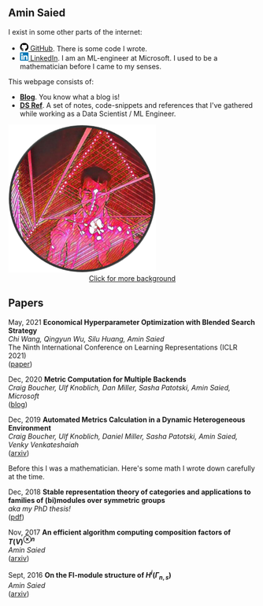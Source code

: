 ## Amin Saied

<div className="row">

<div className="col col--7">

I exist in some other parts of the internet:

- <a href="https://github.com/aminsaied/"><img src="/img/icons/github.png" width="17"/> GitHub</a>.
    There is some code I wrote.
- <a href="https://www.linkedin.com/in/amin-saied/"><img src="/img/icons/linkedin.svg" width="17"/> LinkedIn</a>.
    I am an ML-engineer at Microsoft. I used to be a mathematician before I came to my
    senses.

This webpage consists of:

- [**Blog**](/blog). You know what a blog is!
- [**DS Ref**](/docs/dsref). A set of notes, code-snippets and references
    that I've gathered while working as a Data Scientist / ML Engineer.

</div>

<div className="col  col--4">
<img src="/img/logo.svg" alt="Me" width="300" /><br/>
<center>
<a href="https://avatars.githubusercontent.com/u/13423197?v=4">Click for more background</a>
</center>
</div>

</div>

## Papers

May, 2021 **Economical Hyperparameter Optimization with Blended Search Strategy**  
_Chi Wang, Qingyun Wu, Silu Huang, Amin Saied_  
The Ninth International Conference on Learning Representations (ICLR 2021)  
([paper](https://openreview.net/pdf?id=VbLH04pRA3))

Dec, 2020 **Metric Computation for Multiple Backends**  
_Craig Boucher, Ulf Knoblich, Dan Miller, Sasha Patotski, Amin Saied, Microsoft_  
([blog](https://www.microsoft.com/en-us/research/group/experimentation-platform-exp/articles/metric-computation-for-multiple-backends/))

Dec, 2019 **Automated Metrics Calculation in a Dynamic Heterogeneous Environment**  
_Craig Boucher, Ulf Knoblich, Daniel Miller, Sasha Patotski, Amin Saied, Venky Venkateshaiah_  
([arxiv](https://arxiv.org/abs/1912.00913))

Before this I was a mathematician. Here's some math I wrote down carefully at the time.

Dec, 2018 **Stable representation theory of categories and applications to families of (bi)modules over symmetric groups**  
_aka my PhD thesis!_  
([pdf](https://core.ac.uk/download/pdf/196232395.pdf))

Nov, 2017 **An efficient algorithm computing composition factors of $T(V)^{\otimes n}$**  
_Amin Saied_  
([arxiv](https://arxiv.org/abs/1711.04326))

Sept, 2016 **On the FI-module structure of $H^i(\Gamma_{n,s})$**  
_Amin Saied_  
([arxiv](http://arxiv.org/abs/1506.05861))